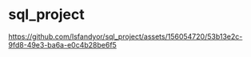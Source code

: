 # sql_project


https://github.com/Isfandyor/sql_project/assets/156054720/53b13e2c-9fd8-49e3-ba6a-e0c4b28be6f5

